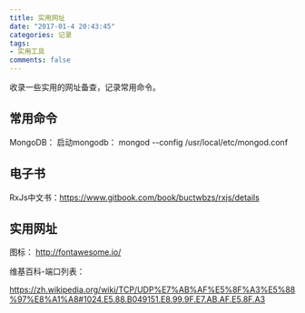 ```yaml
---
title: 实用网址
date: "2017-01-4 20:43:45"
categories: 记录
tags:
- 实用工具
comments: false
---
```

收录一些实用的网址备查，记录常用命令。
<!-- more -->

## 常用命令
MongoDB：
启动mongodb： mongod --config /usr/local/etc/mongod.conf

## 电子书
RxJs中文书：https://www.gitbook.com/book/buctwbzs/rxjs/details

## 实用网址
图标：
http://fontawesome.io/

维基百科-端口列表：

https://zh.wikipedia.org/wiki/TCP/UDP%E7%AB%AF%E5%8F%A3%E5%88%97%E8%A1%A8#1024.E5.88.B049151.E8.99.9F.E7.AB.AF.E5.8F.A3
